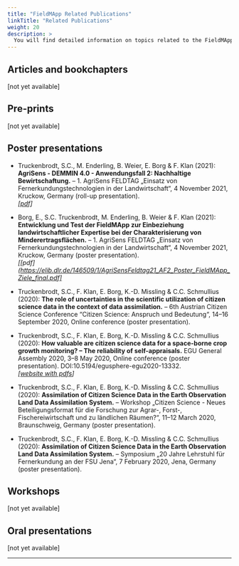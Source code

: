 ```yaml
---
title: "FieldMApp Related Publications"
linkTitle: "Related Publications"
weight: 20
description: >
  You will find detailed information on topics related to the FieldMApp and its use cases in the upcoming publication list. These topics comprise the description of scenarios in which different use cases of the FieldMApp were tested or used operationally; the analysis of data collected with the FieldMApp and ways to reuse and valorise these data.
---
```



## Articles and bookchapters
[not yet available]


## Pre-prints
[not yet available]


## Poster presentations
* Truckenbrodt, S.C., M. Enderling, B. Weier, E. Borg & F. Klan (2021): **AgriSens - DEMMIN 4.0 - Anwendungsfall 2: Nachhaltige Bewirtschaftung.** – 1. AgriSens FELDTAG „Einsatz von Fernerkundungstechnologien in der Landwirtschaft“, 4 November 2021, Kruckow, Germany (roll-up presentation). <br>
_[[pdf](https://elib.dlr.de/146502/1/Truckenbrodt_etal_2021_RollUp_NachhaltigeBewirtschaftung.pdf)]_

* Borg, E., S.C. Truckenbrodt, M. Enderling, B. Weier & F. Klan (2021): **Entwicklung und Test der FieldMApp zur Einbeziehung landwirtschaftlicher Expertise bei der Charakterisierung von Minderertragsflächen.** – 1. AgriSens FELDTAG „Einsatz von Fernerkundungstechnologien in der Landwirtschaft“, 4 November 2021, Kruckow, Germany (poster presentation). <br>
_[[pdf](https://elib.dlr.de/146509/1/AgriSensFeldtag21_AF2_Poster_FieldMApp_Ziele_final.pdf]_

* Truckenbrodt, S.C., F. Klan, E. Borg, K.-D. Missling & C.C. Schmullius (2020): **The role of uncertainties in the scientific utilization of citizen science data in the context of data assimilation.** – 6th Austrian Citizen Science Conference “Citizen Science: Anspruch und Bedeutung“, 14–16 September 2020, Online conference (poster presentation).

* Truckenbrodt, S.C., F. Klan, E. Borg, K.-D. Missling & C.C. Schmullius (2020): **How valuable are citizen science data for a space-borne crop growth monitoring? – The reliability of self-appraisals.** EGU General Assembly 2020, 3–8 May 2020, Online conference (poster presentation). DOI:10.5194/egusphere-egu2020-13332. <br>
_[[website with pdfs](https://meetingorganizer.copernicus.org/EGU2020/EGU2020-13332.html)]_

* Truckenbrodt, S.C., F. Klan, E. Borg, K.-D. Missling & C.C. Schmullius (2020): **Assimilation of Citizen Science Data in the Earth Observation Land Data Assimilation System.** – Workshop „Citizen Science - Neues Beteiligungsformat für die Forschung zur Agrar-, Forst-, Fischereiwirtschaft und zu ländlichen Räumen?“, 11–12 March 2020, Braunschweig, Germany (poster presentation).

* Truckenbrodt, S.C., F. Klan, E. Borg, K.-D. Missling & C.C. Schmullius (2020): **Assimilation of Citizen Science Data in the Earth Observation Land Data Assimilation System.** – Symposium „20 Jahre Lehrstuhl für Fernerkundung an der FSU Jena“, 7 February 2020, Jena, Germany (poster presentation).


## Workshops
[not yet available]


## Oral presentations
[not yet available]


---

